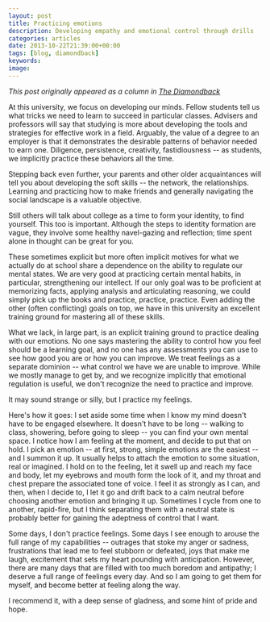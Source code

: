 ```yaml
---
layout: post
title: Practicing emotions
description: Developing empathy and emotional control through drills
categories: articles
date: 2013-10-22T21:39:00+00:00
tags: [blog, diamondback]
keywords:
image:
---
```

*This post originally appeared as a column in [The Diamondback](http://www.diamondbackonline.com/opinion/article_e82001f2-3b83-11e3-93a3-0019bb30f31a.html)*

At this university, we focus on developing our minds. Fellow students tell us what tricks we need to learn to succeed in particular classes. Advisers and professors will say that studying is more about developing the tools and strategies for effective work in a field. Arguably, the value of a degree to an employer is that it demonstrates the desirable patterns of behavior needed to earn one. Diligence, persistence, creativity, fastidiousness -- as students, we implicitly practice these behaviors all the time.

Stepping back even further, your parents and other older acquaintances will tell you about developing the soft skills -- the network, the relationships. Learning and practicing how to make friends and generally navigating the social landscape is a valuable objective.

Still others will talk about college as a time to form your identity, to find yourself. This too is important. Although the steps to identity formation are vague, they involve some healthy navel-gazing and reflection; time spent alone in thought can be great for you.

These sometimes explicit but more often implicit motives for what we actually do at school share a dependence on the ability to regulate our mental states. We are very good at practicing certain mental habits, in particular, strengthening our intellect. If our only goal was to be proficient at memorizing facts, applying analysis and articulating reasoning, we could simply pick up the books and practice, practice, practice. Even adding the other (often conflicting) goals on top, we have in this university an excellent training ground for mastering all of these skills.

What we lack, in large part, is an explicit training ground to practice dealing with our emotions. No one says mastering the ability to control how you feel should be a learning goal, and no one has any assessments you can use to see how good you are or how you can improve. We treat feelings as a separate dominion -- what control we have we are unable to improve. While we mostly manage to get by, and we recognize implicitly that emotional regulation is useful, we don't recognize the need to practice and improve.

It may sound strange or silly, but I practice my feelings.

Here's how it goes: I set aside some time when I know my mind doesn't have to be engaged elsewhere. It doesn't have to be long -- walking to class, showering, before going to sleep -- you can find your own mental space. I notice how I am feeling at the moment, and decide to put that on hold. I pick an emotion -- at first, strong, simple emotions are the easiest -- and I summon it up. It usually helps to attach the emotion to some situation, real or imagined. I hold on to the feeling, let it swell up and reach my face and body, let my eyebrows and mouth form the look of it, and my throat and chest prepare the associated tone of voice. I feel it as strongly as I can, and then, when I decide to, I let it go and drift back to a calm neutral before choosing another emotion and bringing it up. Sometimes I cycle from one to another, rapid-fire, but I think separating them with a neutral state is probably better for gaining the adeptness of control that I want.

Some days, I don't practice feelings. Some days I see enough to arouse the full range of my capabilities -- outrages that stoke my anger or sadness, frustrations that lead me to feel stubborn or defeated, joys that make me laugh, excitement that sets my heart pounding with anticipation. However, there are many days that are filled with too much boredom and antipathy; I deserve a full range of feelings every day. And so I am going to get them for myself, and become better at feeling along the way.

I recommend it, with a deep sense of gladness, and some hint of pride and hope.